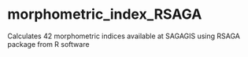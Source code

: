 # morphometric_index_RSAGA
Calculates 42 morphometric indices available at SAGAGIS using RSAGA package from R software
